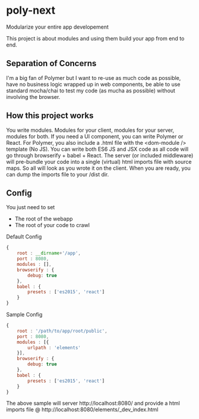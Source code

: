 # poly-next

Modularize your entire app developement

This project is about modules and using them build your app from end to end.

## Separation of Concerns

I'm a big fan of Polymer but I want to re-use as much code as possible,
have no business logic wrapped up in web components, be able to use standard
mocha/chai to test my code (as mucha as possible) without involving the browser.

## How this project works

You write modules.  Modules for your client, modules for your server, modules
for both.  If you need a UI component, you can write Polymer or React.  For 
Polymer, you also include a .html file with the \<dom-module /> template (No JS).  You 
can write both ES6 JS and JSX code as all code will go through browserify + babel +
React.  The server (or included middleware) will pre-bundle your code into a 
single (virtual) html imports file with source maps.  So all will look as you
wrote it on the client.  When you are ready, you can dump the imports file to 
your /dist dir.

## Config

You just need to set
 - The root of the webapp
 - The root of your code to crawl 

Default Config
```js
{
    root : __dirname+'/app',
    port : 8080,
    modules : [],
    browserify : {
        debug: true
    },
    babel : {
        presets : ['es2015', 'react']
    }
}
```

Sample Config
```js
{
    root : '/path/to/app/root/public',
    port : 8080,
    modules : [{
        urlpath : 'elements' 
    }],
    browserify : {
        debug: true
    },
    babel : {
        presets : ['es2015', 'react']
    }
}
```

The above sample will server http://localhost:8080/ and provide a html imports file @
http://localhost:8080/elements/_dev_index.html